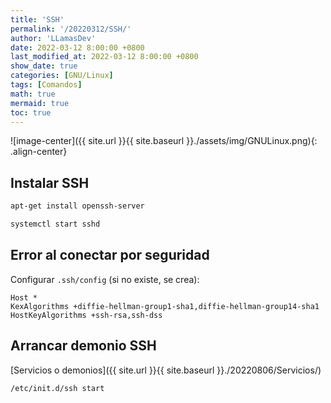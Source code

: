 ```yaml
---
title: 'SSH'
permalink: '/20220312/SSH/'
author: 'LLamasDev'
date: 2022-03-12 8:00:00 +0800
last_modified_at: 2022-03-12 8:00:00 +0800
show_date: true
categories: [GNU/Linux]
tags: [Comandos]
math: true
mermaid: true
toc: true
---
```


![image-center]({{ site.url }}{{ site.baseurl }}./assets/img/GNULinux.png){: .align-center}

## Instalar SSH

```bash
apt-get install openssh-server

systemctl start sshd
```

## Error al conectar por seguridad

Configurar `.ssh/config` (si no existe, se crea):
```text
Host *
KexAlgorithms +diffie-hellman-group1-sha1,diffie-hellman-group14-sha1
HostKeyAlgorithms +ssh-rsa,ssh-dss
```

## Arrancar demonio SSH

[Servicios o demonios]({{ site.url }}{{ site.baseurl }}./20220806/Servicios/)
```bash
/etc/init.d/ssh start
```